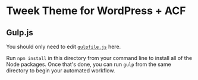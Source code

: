 # Tweek Theme for WordPress + ACF

## Gulp.js

You should only need to edit [`gulpfile.js`](https://github.com/dajocarter/tweek-theme/blob/master/assets/gulp/gulpfile.js) here.

Run `npm install` in this directory from your command line to install all of the Node packages. Once that's done, you can run `gulp` from the same directory to begin your automated workflow.
